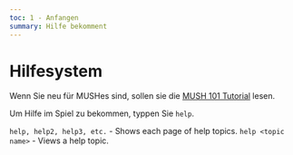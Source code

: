 ```yaml
---
toc: 1 - Anfangen
summary: Hilfe bekomment
---
```

# Hilfesystem

Wenn Sie neu für MUSHes sind, sollen sie die [MUSH 101 Tutorial](http://www.aresmush.com/mush-101) lesen.

Um Hilfe im Spiel zu bekommen, typpen Sie `help`.

`help, help2, help3, etc.` - Shows each page of help topics.
`help <topic name>` - Views a help topic.
